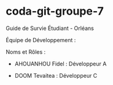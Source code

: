 # coda-git-groupe-7
Guide de Survie Étudiant - Orléans

Équipe de Développement :

Noms et Rôles :

- AHOUANHOU Fidel : Développeur A

- DOOM Tevaitea : Développeur C

